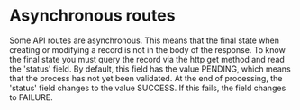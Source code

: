 # Asynchronous routes

Some API routes are asynchronous. This means that the final state when creating or modifying a record is not in the body of the response. To know the final state you must query the record via the http get method and read the 'status' field. By default, this field has the value PENDING, which means that the process has not yet been validated. At the end of processing, the 'status' field changes to the value SUCCESS. If this fails, the field changes to FAILURE.
